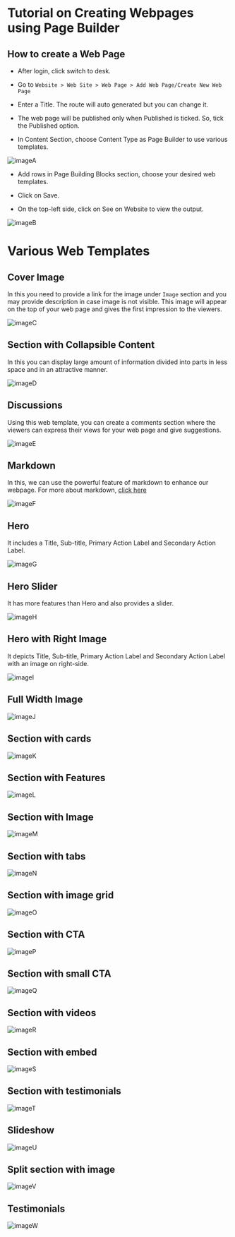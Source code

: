 # Tutorial on Creating Webpages using Page Builder


## How to create a Web Page
- After login, click switch to desk.
  
- Go to  `Website > Web Site > Web Page > Add Web Page/Create New Web Page`

- Enter a Title. The route will auto generated but you can change it.

- The web page will be published only when Published is ticked. So, tick the Published option.

- In Content Section, choose Content Type as Page Builder to use various templates.
  
![imageA](frappe_pagebuilder/images/imageA.png)

- Add rows in Page Building Blocks section, choose your desired web templates.

- Click on Save.

- On the top-left side, click on See on Website to view the output.

![imageB](frappe_pagebuilder/images/imageB.png)
  


# Various Web Templates

## Cover Image

In this you need to provide a link for the image under `Image` section and you may provide description in case image is not visible. This image will appear on the top of your web page and gives the first impression to the viewers.

![imageC](frappe_pagebuilder/images/imageC.png)

## Section with Collapsible Content

In this you can display large amount of information divided into parts in less space and in an attractive manner.

![imageD](frappe_pagebuilder/images/imageD.png)

## Discussions

Using this web template, you can create a comments section where the viewers can express their views for your web page and give suggestions.

![imageE](frappe_pagebuilder/images/imageE.png)

## Markdown

In this, we can use the powerful feature of markdown to enhance our webpage. For more about markdown, [click here](https://www.markdownguide.org/cheat-sheet/) 

![imageF](frappe_pagebuilder/images/imageF.png)

## Hero

It includes a Title, Sub-title, Primary Action Label and Secondary Action Label.

![imageG](frappe_pagebuilder/images/imageG.png)

## Hero Slider

It has more features than Hero and also provides a slider.

![imageH](frappe_pagebuilder/images/imageH.png)

## Hero with Right Image

It depicts Title, Sub-title, Primary Action Label and Secondary Action Label with an image on right-side.

![imageI](frappe_pagebuilder/images/imageI.png)

## Full Width Image


![imageJ](frappe_pagebuilder/images/imageJ.png)

## Section with cards


![imageK](frappe_pagebuilder/images/imageK.png)

## Section with Features


![imageL](frappe_pagebuilder/images/imageL.png)

## Section with Image


![imageM](frappe_pagebuilder/images/imageM.png)

## Section with tabs


![imageN](frappe_pagebuilder/images/imageN.png)

## Section with image grid


![imageO](frappe_pagebuilder/images/imageO.png)

## Section with CTA


![imageP](frappe_pagebuilder/images/imageP.png)

## Section with small CTA


![imageQ](frappe_pagebuilder/images/imageQ.png)

## Section with videos


![imageR](frappe_pagebuilder/images/imageR.png)

## Section with embed


![imageS](frappe_pagebuilder/images/imageS.png)

## Section with testimonials


![imageT](frappe_pagebuilder/images/imageT.png)

## Slideshow


![imageU](frappe_pagebuilder/images/imageU.png)

## Split section with image


![imageV](frappe_pagebuilder/images/imageV.png)

## Testimonials


![imageW](frappe_pagebuilder/images/imageW.png)
